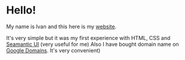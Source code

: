 # Hello!

My name is Ivan and this here is my [website](https://ivanlysakov.com).

It's very simple but it was my first experience with HTML, CSS and [Seamantic UI](https://semantic-ui.com/) (very useful for me)
Also I have bought domain name on  [Google Domains](https://domains.google). It's very convenient)

